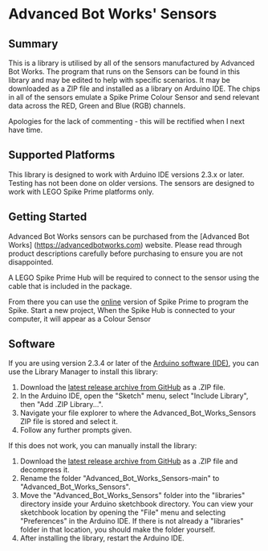 # Advanced Bot Works' Sensors

## Summary

This is a library is utilised by all of the sensors manufactured by Advanced Bot Works. The program that runs on the Sensors can be found in this library and may be edited to help with specific scenarios. It may be downloaded as a ZIP file and installed as a library on Arduino IDE. The chips in all of the sensors emulate a Spike Prime Colour Sensor and send relevant data across the RED, Green and Blue (RGB) channels.

Apologies for the lack of commenting - this will be rectified when I next have time.

## Supported Platforms

This library is designed to work with Arduino IDE versions 2.3.x or later. Testing has not been done on older versions. The sensors are designed to work with LEGO Spike Prime platforms only.

## Getting Started

Advanced Bot Works sensors can be purchased from the [Advanced Bot Works] (https://advancedbotworks.com) website. Please read through product descriptions carefully before purchasing to ensure you are not disappointed.

A LEGO Spike Prime Hub will be required to connect to the sensor using the cable that is included in the package.

From there you can use the [online](https://spike.legoeducation.com/prime/lobby/) version of Spike Prime to program the Spike. Start a new project, When the Spike Hub is connected to your computer, it will appear as a Colour Sensor 

## Software

If you are using version 2.3.4 or later of the [Arduino software (IDE)](http://www.arduino.cc/en/Main/Software), you can use the Library Manager to install this library:

1. Download the [latest release archive from GitHub](https://github.com/aparajb/Advanced_Bot_Works_Sensors) as a .ZIP file.
2. In the Arduino IDE, open the "Sketch" menu, select "Include Library", then "Add .ZIP Library...".
3. Navigate your file explorer to where the Advanced_Bot_Works_Sensors ZIP file is stored and select it.
4. Follow any further prompts given.

If this does not work, you can manually install the library:

1. Download the [latest release archive from GitHub](https://github.com/aparajb/Advanced_Bot_Works_Sensors) as a .ZIP file and decompress it.
2. Rename the folder "Advanced_Bot_Works_Sensors-main" to "Advanced_Bot_Works_Sensors".
3. Move the "Advanced_Bot_Works_Sensors" folder into the "libraries" directory inside your Arduino sketchbook directory.  You can view your sketchbook location by opening the "File" menu and selecting "Preferences" in the Arduino IDE.  If there is not already a "libraries" folder in that location, you should make the folder yourself.
4. After installing the library, restart the Arduino IDE.
